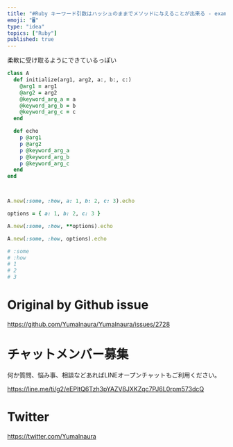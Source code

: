 ```yaml
---
title: "#Ruby キーワード引数はハッシュのままでメソッドに与えることが出来る - example : pass method keyword a"
emoji: "🖥"
type: "idea"
topics: ["Ruby"]
published: true
---
```


柔軟に受け取るようにできているっぽい

```rb
class A
  def initialize(arg1, arg2, a:, b:, c:)
    @arg1 = arg1
    @arg2 = arg2
    @keyword_arg_a = a
    @keyword_arg_b = b
    @keyword_arg_c = c
  end

  def echo
    p @arg1
    p @arg2
    p @keyword_arg_a
    p @keyword_arg_b
    p @keyword_arg_c
  end
end



A.new(:some, :how, a: 1, b: 2, c: 3).echo

options = { a: 1, b: 2, c: 3 }

A.new(:some, :how, **options).echo

A.new(:some, :how, options).echo

# :some
# :how
# 1
# 2
# 3

```

# Original by Github issue

https://github.com/YumaInaura/YumaInaura/issues/2728








<!-- Update From Qiita API -->

# チャットメンバー募集


何か質問、悩み事、相談などあればLINEオープンチャットもご利用ください。

https://line.me/ti/g2/eEPltQ6Tzh3pYAZV8JXKZqc7PJ6L0rpm573dcQ





# Twitter


https://twitter.com/YumaInaura


<!-- Update From Qiita API -->


